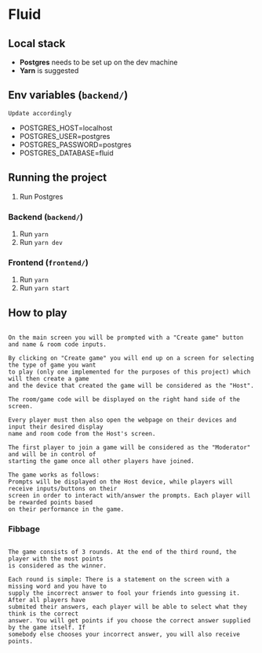 # Fluid
## Local stack
* **Postgres** needs to be set up on the dev machine
* **Yarn** is suggested

## Env variables (`backend/`)
`Update accordingly`
* POSTGRES_HOST=localhost
* POSTGRES_USER=postgres
* POSTGRES_PASSWORD=postgres
* POSTGRES_DATABASE=fluid

## Running the project
1. Run Postgres

### Backend (`backend/`)
1. Run `yarn`
2. Run `yarn dev`

### Frontend (`frontend/`)
1. Run `yarn`
2. Run `yarn start`

## How to play
```

On the main screen you will be prompted with a "Create game" button and name & room code inputs.

By clicking on "Create game" you will end up on a screen for selecting the type of game you want
to play (only one implemented for the purposes of this project) which will then create a game
and the device that created the game will be considered as the "Host".

The room/game code will be displayed on the right hand side of the screen.

Every player must then also open the webpage on their devices and input their desired display
name and room code from the Host's screen.

The first player to join a game will be considered as the "Moderator" and will be in control of
starting the game once all other players have joined.

The game works as follows:
Prompts will be displayed on the Host device, while players will receive inputs/buttons on their
screen in order to interact with/answer the prompts. Each player will be rewarded points based
on their performance in the game.

```

### Fibbage
```

The game consists of 3 rounds. At the end of the third round, the player with the most points
is considered as the winner.

Each round is simple: There is a statement on the screen with a missing word and you have to
supply the incorrect answer to fool your friends into guessing it. After all players have
submited their answers, each player will be able to select what they think is the correct
answer. You will get points if you choose the correct answer supplied by the game itself. If
somebody else chooses your incorrect answer, you will also receive points.

```